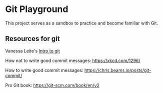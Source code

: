 # Git Playground


This project serves as a sandbox to practice and become familiar with Git.

## Resources for git

Vanessa Leite's [Intro to git](https://docs.google.com/presentation/d/1ZEi_Y2vt6pCz4PMbyBjzZSqPjffuz3a0iZ6jPed_q4s/edit?usp=sharing)

How not to write good commit messages: https://xkcd.com/1296/

How to write good commit messages: https://chris.beams.io/posts/git-commit/

Pro Git book: https://git-scm.com/book/en/v2
